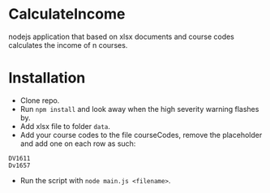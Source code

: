# CalculateIncome
nodejs application that based on xlsx documents and course codes calculates the income of n courses.

# Installation
* Clone repo.
* Run `npm install` and look away when the high severity warning flashes by.
* Add xlsx file to folder `data`.
* Add your course codes to the file courseCodes, remove the placeholder and add one on each row as such:
```text
DV1611
Dv1657
```
* Run the script with `node main.js <filename>`.
